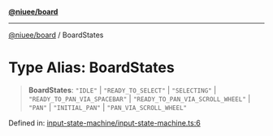 [**@niuee/board**](../README.md)

***

[@niuee/board](../globals.md) / BoardStates

# Type Alias: BoardStates

> **BoardStates**: `"IDLE"` \| `"READY_TO_SELECT"` \| `"SELECTING"` \| `"READY_TO_PAN_VIA_SPACEBAR"` \| `"READY_TO_PAN_VIA_SCROLL_WHEEL"` \| `"PAN"` \| `"INITIAL_PAN"` \| `"PAN_VIA_SCROLL_WHEEL"`

Defined in: [input-state-machine/input-state-machine.ts:6](https://github.com/niuee/board/blob/d74620e4e63da3004adfc7105b7f1136fce9577c/src/input-state-machine/input-state-machine.ts#L6)
